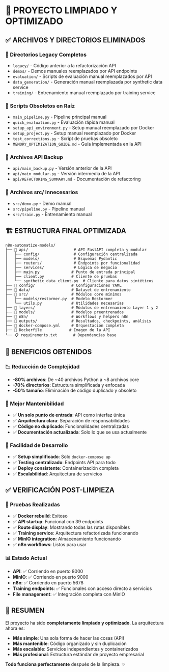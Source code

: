 # 🧹 PROYECTO LIMPIADO Y OPTIMIZADO

## ✅ ARCHIVOS Y DIRECTORIOS ELIMINADOS

### 📁 Directorios Legacy Completos
- `legacy/` - Código anterior a la refactorización API
- `demos/` - Demos manuales reemplazados por API endpoints
- `evaluation/` - Scripts de evaluación manual reemplazados por API
- `data_generation/` - Generación manual reemplazada por synthetic data service
- `training/` - Entrenamiento manual reemplazado por training service

### 📄 Scripts Obsoletos en Raíz
- `main_pipeline.py` - Pipeline principal manual
- `quick_evaluation.py` - Evaluación rápida manual
- `setup_api_environment.py` - Setup manual reemplazado por Docker
- `setup_project.py` - Setup manual reemplazado por Docker
- `test_corrections.py` - Script de pruebas obsoleto
- `MEMORY_OPTIMIZATION_GUIDE.md` - Guía implementada en la API

### 🔄 Archivos API Backup
- `api/main_backup.py` - Versión anterior de la API
- `api/main_modular.py` - Versión intermedia de la API
- `api/REFACTORING_SUMMARY.md` - Documentación de refactoring

### 🧩 Archivos src/ Innecesarios
- `src/demo.py` - Demo manual
- `src/pipeline.py` - Pipeline manual
- `src/train.py` - Entrenamiento manual

## 🏗️ ESTRUCTURA FINAL OPTIMIZADA

```
n8n-automatize-models/
├── 📁 api/                    # API FastAPI completa y modular
│   ├── config/               # Configuración centralizada
│   ├── models/               # Esquemas Pydantic
│   ├── routers/              # Endpoints por funcionalidad
│   ├── services/             # Lógica de negocio
│   ├── main.py              # Punto de entrada principal
│   ├── client.py            # Cliente de pruebas
│   └── synthetic_data_client.py  # Cliente para datos sintéticos
├── 📁 config/                # Configuraciones YAML
├── 📁 data/                  # Dataset de entrenamiento
├── 📁 src/                   # Módulos core mínimos
│   ├── models/restormer.py  # Modelo Restormer
│   └── utils.py             # Utilidades necesarias
├── 📁 layers/                # Módulos de entrenamiento Layer 1 y 2
├── 📁 models/                # Modelos preentrenados
├── 📁 n8n/                   # Workflows y helpers n8n
├── 📁 outputs/               # Resultados, checkpoints, análisis
├── 🐳 docker-compose.yml     # Orquestación completa
├── 🐳 Dockerfile            # Imagen de la API
└── 📋 requirements.txt       # Dependencias base
```

## 🎯 BENEFICIOS OBTENIDOS

### 📉 Reducción de Complejidad
- **-80% archivos**: De ~40 archivos Python a ~8 archivos core
- **-70% directorios**: Estructura simplificada y enfocada
- **-50% tamaño**: Eliminación de código duplicado y obsoleto

### 🚀 Mejor Mantenibilidad
- ✅ **Un solo punto de entrada**: API como interfaz única
- ✅ **Arquitectura clara**: Separación de responsabilidades
- ✅ **Código no duplicado**: Funcionalidades centralizadas
- ✅ **Documentación actualizada**: Solo lo que se usa actualmente

### 🔧 Facilidad de Desarrollo
- ✅ **Setup simplificado**: Solo `docker-compose up`
- ✅ **Testing centralizado**: Endpoints API para todo
- ✅ **Deploy consistente**: Containerización completa
- ✅ **Escalabilidad**: Arquitectura de servicios

## ✅ VERIFICACIÓN POST-LIMPIEZA

### 🧪 Pruebas Realizadas
- ✅ **Docker rebuild**: Exitoso
- ✅ **API startup**: Funcional con 39 endpoints
- ✅ **Route display**: Mostrando todas las rutas disponibles
- ✅ **Training service**: Arquitectura refactorizada funcionando
- ✅ **MinIO integration**: Almacenamiento funcionando
- ✅ **n8n workflows**: Listos para usar

### 📊 Estado Actual
- **API**: ✅ Corriendo en puerto 8000
- **MinIO**: ✅ Corriendo en puerto 9000
- **n8n**: ✅ Corriendo en puerto 5678
- **Training endpoints**: ✅ Funcionales con acceso directo a servicios
- **File management**: ✅ Integración completa con MinIO

## 🎉 RESUMEN

El proyecto ha sido **completamente limpiado y optimizado**. La arquitectura ahora es:
- **Más simple**: Una sola forma de hacer las cosas (API)
- **Más mantenible**: Código organizado y sin duplicación
- **Más escalable**: Servicios independientes y containerizados
- **Más profesional**: Estructura estándar de proyecto empresarial

**Todo funciona perfectamente** después de la limpieza. ✨
